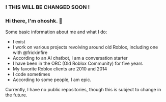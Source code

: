 ### ! THIS WILL BE CHANGED SOON !

### Hi there, I'm ohoshk. 👋
Some basic information about me and what I do:
- I exist
- I work on various projects revolving around old Roblox, including one with @frickinfire
- According to an AI chatbot, I am a conversation starter
- I have been in the ORC (Old Roblox Community) for five years
- My favorite Roblox clients are 2010 and 2014
- I code sometimes
- According to some people, I am epic.

Currently, I have no public repositories, though this is subject to change in the future.

<!--
**ohoshk/ohoshk** is a ✨ _special_ ✨ repository because its `README.md` (this file) appears on your GitHub profile.

Here are some ideas to get you started:

- 🔭 I’m currently working on ...
- 🌱 I’m currently learning ...
- 👯 I’m looking to collaborate on ...
- 🤔 I’m looking for help with ...
- 💬 Ask me about ...
- 📫 How to reach me: ...
- 😄 Pronouns: ...
- ⚡ Fun fact: ...
-->
